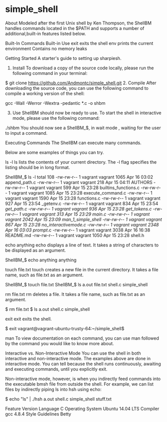# simple_shell
About
Modeled after the first Unix shell by Ken Thompson, the ShellBM handles commands located in the $PATH and supports a number of additional,built-in features listed below.

Built-In Commands
Built-in	Use
exit	exits the shell
env	prints the current environment
Contains no memory leaks

Getting Started
A starter's guide to setting up sharpiesh.

1. Install
To download a copy of the source code locally, please run the following command in your terminal:

$ git clone https://github.com/Andmontc/simple_shell.git
2. Compile
After downloading the source code, you can use the following command to compile a working version of the shell:

gcc -Wall -Werror -Wextra -pedantic *.c -o shbm

3. Use
ShellBM should now be ready to use. To start the shell in interactive mode, please use the following command:

./shbm
You should now see a ShellBM_$, in wait mode , waiting for the user to input a command.

Executing Commands
The ShellBM can execute many commands.

Below are some examples of things you can try.

ls -l
ls lists the contents of your current directory. The -l flag specifies the listing should be in long format.

ShellBM_$ ls -l
total 108
-rw-rw-r-- 1 vagrant vagrant  1065 Apr 16 03:02 append_path.c
-rw-rw-r-- 1 vagrant vagrant   218 Apr 15 04:11 AUTHORS
-rw-rw-r-- 1 vagrant vagrant   599 Apr 15 23:28 builtins_functions.c
-rw-rw-r-- 1 vagrant vagrant  1085 Apr 15 23:28 execute_command.c
-rw-rw-r-- 1 vagrant vagrant  1590 Apr 15 23:28 functions.c
-rw-rw-r-- 1 vagrant vagrant   927 Apr 15 23:54 _getenv.c
-rw-rw-r-- 1 vagrant vagrant   834 Apr 15 23:54 _get_path.c
-rw-rw-r-- 1 vagrant vagrant   936 Apr 15 23:28 get_tokens.c
-rw-rw-r-- 1 vagrant vagrant   313 Apr 15 23:29 main.c
-rw-rw-r-- 1 vagrant vagrant  2042 Apr 15 23:09 man_1_simple_shell
-rw-rw-r-- 1 vagrant vagrant   867 Apr 15 23:28 no_interactivemode.c
-rw-rw-r-- 1 vagrant vagrant  2348 Apr 16 03:03 prompt_.c
-rw-rw-r-- 1 vagrant vagrant  3038 Apr 16 16:38 README.md
-rw-rw-r-- 1 vagrant vagrant  1050 Apr 15 23:28 shell.h

echo anything
echo displays a line of text. It takes a string of characters to be displayed as an argument.

ShellBM_$ echo anything
anything

touch file.txt
touch creates a new file in the current directory. It takes a file name, such as file.txt as an argument.

ShellBM_$ touch file.txt
ShellBM_$ ls
a.out  file.txt  shell.c  simple_shell	

rm file.txt
rm deletes a file. It takes a file name, such as file.txt as an argument.

$ rm file.txt
$ ls
a.out  shell.c  simple_shell

exit
exit exits the shell.

$ exit
vagrant@vagrant-ubuntu-trusty-64:~/simple_shell$

man
To view documentation on each command, you can use man followed by the command you would like to know more about.

Interactive vs. Non-Interactive Mode
You can use the shell in both interactive and non-interactive mode. The examples above are done in interactive mode. You can tell because the shell runs continuously, awaiting and executing commands, until you explicitly exit.

Non-interactive mode, however, is when you indirectly feed commands into the executable bmsh file from outside the shell. For example, we can list files by indirectly piping ls into hsh using echo:

$ echo "ls" | ./hsh
a.out  shell.c  simple_shell	stuff.txt

Feature	Version
Language	C
Operating System	Ubuntu 14.04 LTS
Compiler	gcc 4.8.4
Style Guidelines	Betty
